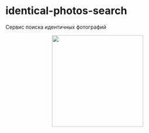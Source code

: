 # identical-photos-search
Сервис поиска идентичных фотографий
<div id="header" align="center">
  <img src="https://media2.giphy.com/media/ma9VRHXSFmJZC/giphy.gif?cid=6c09b95214f874efe6f7b5e28ca16f67ee8dd8ec68cbdf89" width="250"/>
</div>
